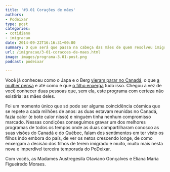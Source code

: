 ```yaml
---
title: '#3.01 Corações de mães'
authors:
- Podeixar
type: post
categories:
- cotidiano
- imigracao
date: 2014-09-22T16:16:31+00:00
summary: O que será que passa na cabeça das mães de quem resolveu imigrar para o Canadá? O que elas pensam sobre a decisão dos filhos, de estar longe dos netos? Como elas encaram o clima, os hábitos e a cultura tão diferente? Conheça as mães do Berg e do Japa nesta entrevista especialíssima.
url: /imigracao/3-01-coracoes-de-maes.html
image: images/programa-3.01-post.png
podcast: podeixar

---
```

Você já conheceu como o Japa e o Berg [vieram parar no Canadá][1], o que [a mulher pensa][2] e até como é que [o filho enxerga][3] tudo isso. Chegou a vez de você conhecer duas pessoas que, sem ela, este programa com certeza não existiria: as mães deles.

Foi um momento único que só pode ser alguma coincidência cósmica que se repete a cada milhões de anos: as duas estavam reunidas no Canadá, fazia calor (e bote calor nisso) e ninguém tinha nenhum compromisso marcado. Nessas condições conseguimos gravar um dos melhores programas de todos os tempos onde as duas compartilharam conosco as suas visões do Canadá e do Québec, falam dos sentimentos em ter visto os filhos indo embora do país, de ver os netos crescendo longe, de como enxergam a decisão dos filhos de terem imigrado e muito, muito mais nesta nova e imperdível terceira temporada do PoDeixar.

Com vocês, as Madames Austregesila Otaviano Gonçalves e Eliana Maria Figueiredo Moraes.

 [1]: http://www.podeixar.com/primeiro-programa-2-2/ "#1 PoDeixar No Ar"
 [2]: http://www.podeixar.com/mae-mulher-e-imigrante/ "#33 Mãe, mulher e imigrante"
 [3]: http://www.podeixar.com/brincadeira-de-crianca/ "#66 – Brincadeira de criança"